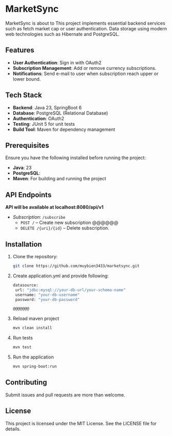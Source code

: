 # MarketSync

MarketSync is about to
This project implements essential backend services such as fetch market cap or user authentication.
Data storage using modern web technologies such as Hibernate and PostgreSQL.

## Features

- **User Authentication**: Sign in with OAuth2
- **Subscription Management**: Add or remove currency subscriptions.
- **Notifications**: Send e-mail to user when subscription reach upper or lower bound.

## Tech Stack

- **Backend**: Java 23, SpringBoot 6
- **Database**: PostgreSQL (Relational Database)
- **Authentication**: OAuth2 
- **Testing**: JUnit 5 for unit tests
- **Build Tool**: Maven for dependency management

## Prerequisites

Ensure you have the following installed before running the project:

- **Java**: 23
- **PostgreSQL**: 
- **Maven**: For building and running the project

## API Endpoints

**API will be available at localhost:8080/api/v1**

- *Subscription*: `/subscribe`
    - `POST /` – Create new subscription @@@@@@
    - `DELETE /{uri}/{id}` – Delete subscription.

## Installation

1. Clone the repository:
   ```bash
   git clone https://github.com/muybien3433/marketsync.git
   ```
3. Create application.yml and provide following:
   ```bash
   datasource:
    url: "jdbc:mysql://your-db-url/your-schema-name"
    username: "your-db-username"
    password: "your-db-password"

   @@@@@@@
   ```
4. Reload maven project
   ```bash
   mvn clean install
   ```
5. Run tests
   ```bash
   mvn test
   ```
6. Run the application
   ```bash
   mvn spring-boot:run
   ```

## Contributing
Submit issues and pull requests are more than welcome.

## License
This project is licensed under the MIT License. See the LICENSE file for details.

